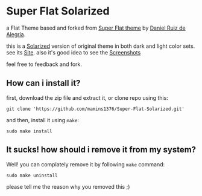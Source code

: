 # Super Flat Solarized #

a Flat Theme based and forked from [Super Flat theme][super-flat-repo] by [Daniel Ruiz de Alegría][daniel].

this is a [Solarized][solarized] version of original theme in both dark and light color sets. see its [Site][site]. also it's good idea to see the [Screenshots]

feel free to feedback and fork.

[super-flat-repo]: https://github.com/daniruiz/Super-Flat-Remix-GNOME-theme
[daniel]: https://github.com/daniruiz
[solarized]: http://ethanschoonover.com/solarized
[site]: http://mamins1376.github.io/Super-Flat-Solarized
[Screenshots]: http://mamins1376.github.io/Super-Flat-Solarized/screenshots.html

## How can i install it? ##
first, download the zip file and extract it, or clone repo using this:
```
git clone 'https://github.com/mamins1376/Super-Flat-Solarized.git'
```
and then, install it using `make`:
```
sudo make install
```

## It sucks! how should i remove it from my system? ##
Well! you can complately remove it  by following `make` command:
```
sudo make uninstall
```
please tell me the reason why you removed this ;)
